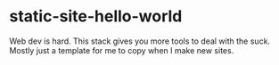 # static-site-hello-world
Web dev is hard. This stack gives you more tools to deal with the suck. Mostly just a template for me to copy when I make new sites.
